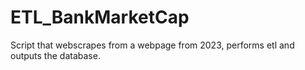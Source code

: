 # ETL_BankMarketCap
Script that webscrapes from a webpage from 2023, performs etl and outputs the database.
